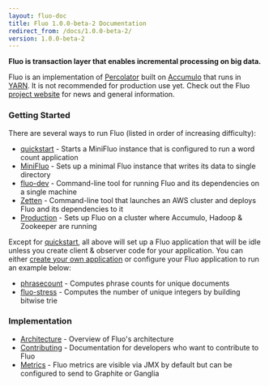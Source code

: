 ```yaml
---
layout: fluo-doc
title: Fluo 1.0.0-beta-2 Documentation
redirect_from: /docs/1.0.0-beta-2/
version: 1.0.0-beta-2
---
```


**Fluo is transaction layer that enables incremental processing on big data.**

Fluo is an implementation of [Percolator] built on [Accumulo] that runs in [YARN]. 
It is not recommended for production use yet. Check out the Fluo [project website][fluo.io]
for news and general information.

### Getting Started

There are several ways to run Fluo (listed in order of increasing difficulty):

* [quickstart] - Starts a MiniFluo instance that is configured to run a word count application
* [MiniFluo] - Sets up a minimal Fluo instance that writes its data to single directory
* [fluo-dev] - Command-line tool for running Fluo and its dependencies on a single machine
* [Zetten] - Command-line tool that launches an AWS cluster and deploys Fluo and its dependencies to it
* [Production] - Sets up Fluo on a cluster where Accumulo, Hadoop & Zookeeper are running

Except for [quickstart], all above will set up a Fluo application that will be idle unless you
create client & observer code for your application.  You can either [create your own
application][applications] or configure your Fluo application to run an example below:

* [phrasecount] - Computes phrase counts for unique documents
* [fluo-stress] - Computes the number of unique integers by building bitwise trie

### Implementation

* [Architecture] - Overview of Fluo's architecture
* [Contributing] - Documentation for developers who want to contribute to Fluo
* [Metrics] - Fluo metrics are visible via JMX by default but can be configured to send to Graphite or Ganglia

[fluo.io]: http://fluo.io/
[Accumulo]: http://accumulo.apache.org
[Percolator]: http://research.google.com/pubs/pub36726.html
[YARN]: http://hadoop.apache.org/docs/r2.5.1/hadoop-yarn/hadoop-yarn-site/YARN.html
[quickstart]: https://github.com/fluo-io/fluo-quickstart
[fluo-dev]: https://github.com/fluo-io/fluo-dev
[Zetten]: https://github.com/fluo-io/zetten
[phrasecount]: https://github.com/fluo-io/phrasecount
[fluo-stress]: https://github.com/fluo-io/fluo-stress
[MiniFluo]: /docs/fluo/1.0.0-beta-2/mini-fluo-setup/
[Production]: /docs/fluo/1.0.0-beta-2/prod-fluo-setup/
[applications]: /docs/fluo/1.0.0-beta-2/applications/
[Metrics]: /docs/fluo/1.0.0-beta-2/metrics/
[Contributing]: /docs/fluo/1.0.0-beta-2/contributing/
[Architecture]: /docs/fluo/1.0.0-beta-2/architecture/
